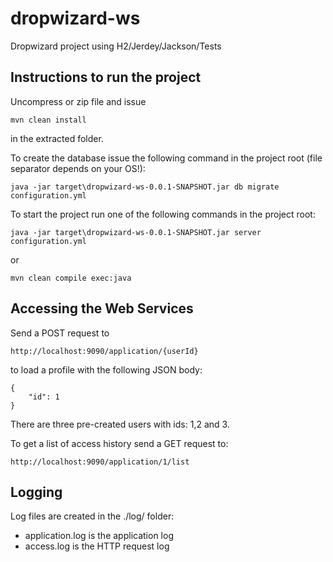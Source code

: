 # dropwizard-ws


Dropwizard project using H2/Jerdey/Jackson/Tests

Instructions to run the project
--

Uncompress or zip file and issue

    mvn clean install

in the extracted folder.

To create the database issue the following command in the project root (file separator depends on your OS!):

    java -jar target\dropwizard-ws-0.0.1-SNAPSHOT.jar db migrate configuration.yml

To start the project run one of the following commands in the project root:
  
    java -jar target\dropwizard-ws-0.0.1-SNAPSHOT.jar server configuration.yml

or

    mvn clean compile exec:java

Accessing the Web Services
--

Send a POST request to

    http://localhost:9090/application/{userId}

to load a profile with the following JSON body:

    {
        "id": 1
    }

There are three pre-created users with ids: 1,2 and 3.

To get a list of access history send a GET request to:
  
    http://localhost:9090/application/1/list

Logging
--

Log files are created in the ./log/ folder:
  
 - application.log is the application log
 - access.log is the HTTP request log
